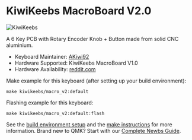 # KiwiKeebs MacroBoard V2.0

![KiwiKeebs](https://i.imgur.com/h5i9jBl.png)

A 6 Key PCB with Rotary Encoder Knob + Button made from solid CNC aluminium.

* Keyboard Maintainer: [AKiwi92](https://github.com/akiwi92)
* Hardware Supported: KiwiKeebs MacroBoard V1.0
* Hardware Availability: [reddit.com](https://www.reddit.com/r/mechmarket/comments/ibijrd/ic_kiwikeebs_6key_macroboard_rotary_encoder_diy/)

Make example for this keyboard (after setting up your build environment):

    make kiwikeebs/macro_v2:default

Flashing example for this keyboard:

    make kiwikeebs/macro_v2:default:flash

See the [build environment setup](https://docs.qmk.fm/#/getting_started_build_tools) and the [make instructions](https://docs.qmk.fm/#/getting_started_make_guide) for more information. Brand new to QMK? Start with our [Complete Newbs Guide](https://docs.qmk.fm/#/newbs).
